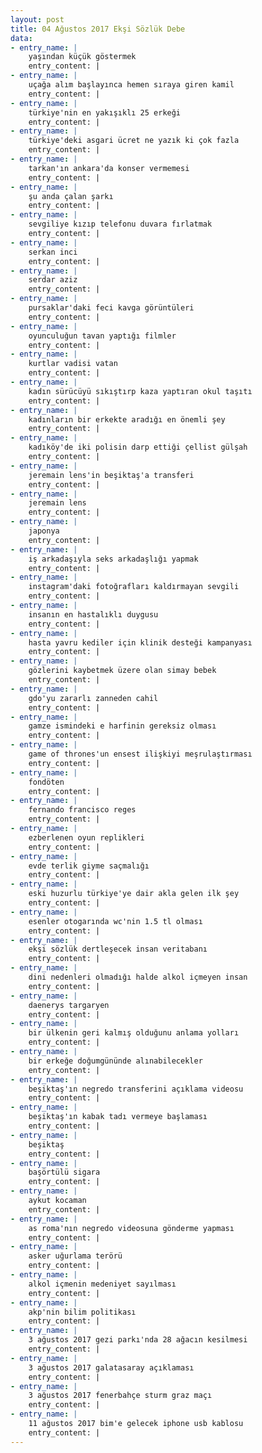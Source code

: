 ```yaml
---
layout: post
title: 04 Ağustos 2017 Ekşi Sözlük Debe
data:
- entry_name: |
    yaşından küçük göstermek
    entry_content: |
- entry_name: |
    uçağa alım başlayınca hemen sıraya giren kamil
    entry_content: |
- entry_name: |
    türkiye'nin en yakışıklı 25 erkeği
    entry_content: |
- entry_name: |
    türkiye'deki asgari ücret ne yazık ki çok fazla
    entry_content: |
- entry_name: |
    tarkan'ın ankara'da konser vermemesi
    entry_content: |
- entry_name: |
    şu anda çalan şarkı
    entry_content: |
- entry_name: |
    sevgiliye kızıp telefonu duvara fırlatmak
    entry_content: |
- entry_name: |
    serkan inci
    entry_content: |
- entry_name: |
    serdar aziz
    entry_content: |
- entry_name: |
    pursaklar'daki feci kavga görüntüleri
    entry_content: |
- entry_name: |
    oyunculuğun tavan yaptığı filmler
    entry_content: |
- entry_name: |
    kurtlar vadisi vatan
    entry_content: |
- entry_name: |
    kadın sürücüyü sıkıştırp kaza yaptıran okul taşıtı
    entry_content: |
- entry_name: |
    kadınların bir erkekte aradığı en önemli şey
    entry_content: |
- entry_name: |
    kadıköy'de iki polisin darp ettiği çellist gülşah
    entry_content: |
- entry_name: |
    jeremain lens'in beşiktaş'a transferi
    entry_content: |
- entry_name: |
    jeremain lens
    entry_content: |
- entry_name: |
    japonya
    entry_content: |
- entry_name: |
    iş arkadaşıyla seks arkadaşlığı yapmak
    entry_content: |
- entry_name: |
    instagram'daki fotoğrafları kaldırmayan sevgili
    entry_content: |
- entry_name: |
    insanın en hastalıklı duygusu
    entry_content: |
- entry_name: |
    hasta yavru kediler için klinik desteği kampanyası
    entry_content: |
- entry_name: |
    gözlerini kaybetmek üzere olan simay bebek
    entry_content: |
- entry_name: |
    gdo'yu zararlı zanneden cahil
    entry_content: |
- entry_name: |
    gamze ismindeki e harfinin gereksiz olması
    entry_content: |
- entry_name: |
    game of thrones'un ensest ilişkiyi meşrulaştırması
    entry_content: |
- entry_name: |
    fondöten
    entry_content: |
- entry_name: |
    fernando francisco reges
    entry_content: |
- entry_name: |
    ezberlenen oyun replikleri
    entry_content: |
- entry_name: |
    evde terlik giyme saçmalığı
    entry_content: |
- entry_name: |
    eski huzurlu türkiye'ye dair akla gelen ilk şey
    entry_content: |
- entry_name: |
    esenler otogarında wc'nin 1.5 tl olması
    entry_content: |
- entry_name: |
    ekşi sözlük dertleşecek insan veritabanı
    entry_content: |
- entry_name: |
    dini nedenleri olmadığı halde alkol içmeyen insan
    entry_content: |
- entry_name: |
    daenerys targaryen
    entry_content: |
- entry_name: |
    bir ülkenin geri kalmış olduğunu anlama yolları
    entry_content: |
- entry_name: |
    bir erkeğe doğumgününde alınabilecekler
    entry_content: |
- entry_name: |
    beşiktaş'ın negredo transferini açıklama videosu
    entry_content: |
- entry_name: |
    beşiktaş'ın kabak tadı vermeye başlaması
    entry_content: |
- entry_name: |
    beşiktaş
    entry_content: |
- entry_name: |
    başörtülü sigara
    entry_content: |
- entry_name: |
    aykut kocaman
    entry_content: |
- entry_name: |
    as roma'nın negredo videosuna gönderme yapması
    entry_content: |
- entry_name: |
    asker uğurlama terörü
    entry_content: |
- entry_name: |
    alkol içmenin medeniyet sayılması
    entry_content: |
- entry_name: |
    akp'nin bilim politikası
    entry_content: |
- entry_name: |
    3 ağustos 2017 gezi parkı'nda 28 ağacın kesilmesi
    entry_content: |
- entry_name: |
    3 ağustos 2017 galatasaray açıklaması
    entry_content: |
- entry_name: |
    3 ağustos 2017 fenerbahçe sturm graz maçı
    entry_content: |
- entry_name: |
    11 ağustos 2017 bim'e gelecek iphone usb kablosu
    entry_content: |
---
```

